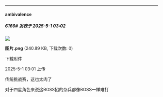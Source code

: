 ﻿
*****

####  ambivalence  
##### 6166#       发表于 2025-5-1 03:02

<img src="https://img.stage1st.com/forum/202505/01/030156s44cg3ur5rg5zgww.png" referrerpolicy="no-referrer">

<strong>图片.png</strong> (240.89 KB, 下载次数: 0)

下载附件

2025-5-1 03:01 上传

传统挑战赛，这也太肉了

对于四星角色来说这BOSS招的杂兵都像BOSS一样难打

